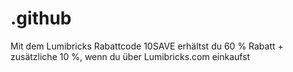 # .github
Mit dem Lumibricks Rabattcode 10SAVE erhältst du 60 % Rabatt + zusätzliche 10 %, wenn du über Lumibricks.com  einkaufst

